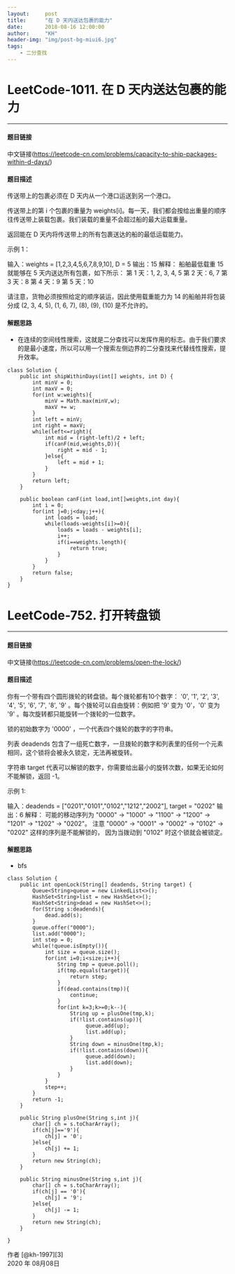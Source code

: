 ```yaml
---
layout:     post
title:      "在 D 天内送达包裹的能力"
date:       2018-08-16 12:00:00
author:     "KH"
header-img: "img/post-bg-miui6.jpg"
tags:
    - 二分查找
---
```


# LeetCode-1011. 在 D 天内送达包裹的能力

------
#### 题目链接

中文链接(https://leetcode-cn.com/problems/capacity-to-ship-packages-within-d-days/)

#### 题目描述

传送带上的包裹必须在 D 天内从一个港口运送到另一个港口。

传送带上的第 i 个包裹的重量为 weights[i]。每一天，我们都会按给出重量的顺序往传送带上装载包裹。我们装载的重量不会超过船的最大运载重量。

返回能在 D 天内将传送带上的所有包裹送达的船的最低运载能力。

示例 1：

输入：weights = [1,2,3,4,5,6,7,8,9,10], D = 5
输出：15
解释：
船舶最低载重 15 就能够在 5 天内送达所有包裹，如下所示：
第 1 天：1, 2, 3, 4, 5
第 2 天：6, 7
第 3 天：8
第 4 天：9
第 5 天：10

请注意，货物必须按照给定的顺序装运，因此使用载重能力为 14 的船舶并将包装分成 (2, 3, 4, 5), (1, 6, 7), (8), (9), (10) 是不允许的。 

#### 解题思路

- 在连续的空间线性搜索，这就是⼆分查找可以发挥作⽤的标志。由于我们要求的是最⼩速度，所以可以⽤⼀个搜索左侧边界的⼆分查找来代替线性搜索，提升效率。

```
class Solution {
    public int shipWithinDays(int[] weights, int D) {
        int minV = 0;
        int maxV = 0;
        for(int w:weights){
            minV = Math.max(minV,w);
            maxV += w;
        }
        int left = minV;
        int right = maxV;
        while(left<=right){
            int mid = (right-left)/2 + left;
            if(canF(mid,weights,D)){
                right = mid - 1;
            }else{
                left = mid + 1;
            }
        }
        return left;
    }

    public boolean canF(int load,int[]weights,int day){
        int i = 0;
        for(int j=0;j<day;j++){
            int loads = load;
            while(loads-weights[i]>=0){
                loads = loads - weights[i];
                i++;
                if(i==weights.length){
                    return true;
                }
            }
        }
        return false;
    }
}
```



# LeetCode-752. 打开转盘锁

------
#### 题目链接

中文链接(https://leetcode-cn.com/problems/open-the-lock/)

#### 题目描述

你有一个带有四个圆形拨轮的转盘锁。每个拨轮都有10个数字： '0', '1', '2', '3', '4', '5', '6', '7', '8', '9' 。每个拨轮可以自由旋转：例如把 '9' 变为  '0'，'0' 变为 '9' 。每次旋转都只能旋转一个拨轮的一位数字。

锁的初始数字为 '0000' ，一个代表四个拨轮的数字的字符串。

列表 deadends 包含了一组死亡数字，一旦拨轮的数字和列表里的任何一个元素相同，这个锁将会被永久锁定，无法再被旋转。

字符串 target 代表可以解锁的数字，你需要给出最小的旋转次数，如果无论如何不能解锁，返回 -1。

示例 1:

输入：deadends = ["0201","0101","0102","1212","2002"], target = "0202"
输出：6
解释：
可能的移动序列为 "0000" -> "1000" -> "1100" -> "1200" -> "1201" -> "1202" -> "0202"。
注意 "0000" -> "0001" -> "0002" -> "0102" -> "0202" 这样的序列是不能解锁的，
因为当拨动到 "0102" 时这个锁就会被锁定。

#### 解题思路

- bfs

```
class Solution {
    public int openLock(String[] deadends, String target) {
        Queue<String>queue = new LinkedList<>();
        HashSet<String>list = new HashSet<>();
        HashSet<String>dead = new HashSet<>();
        for(String s:deadends){
            dead.add(s);
        }
        queue.offer("0000");
        list.add("0000");
        int step = 0;
        while(!queue.isEmpty()){
            int size = queue.size();
            for(int i=0;i<size;i++){
                String tmp = queue.poll();
                if(tmp.equals(target)){
                    return step;
                }
                if(dead.contains(tmp)){
                    continue;
                }
                for(int k=3;k>=0;k--){
                    String up = plusOne(tmp,k);
                    if(!list.contains(up)){
                         queue.add(up);
                         list.add(up);
                    }
                    String down = minusOne(tmp,k);
                    if(!list.contains(down)){
                         queue.add(down);
                         list.add(down);
                    }
                }
            }
            step++;
        }
        return -1;
    }

    public String plusOne(String s,int j){
        char[] ch = s.toCharArray();
        if(ch[j]=='9'){
            ch[j] = '0';
        }else{
            ch[j] += 1;
        }
        return new String(ch);
    }

    public String minusOne(String s,int j){
        char[] ch = s.toCharArray();
        if(ch[j] == '0'){
            ch[j] = '9';
        }else{
            ch[j] -= 1;
        }
        return new String(ch);
    }

}
```

作者 [@kh-1997][3]     
2020 年 08月08日    